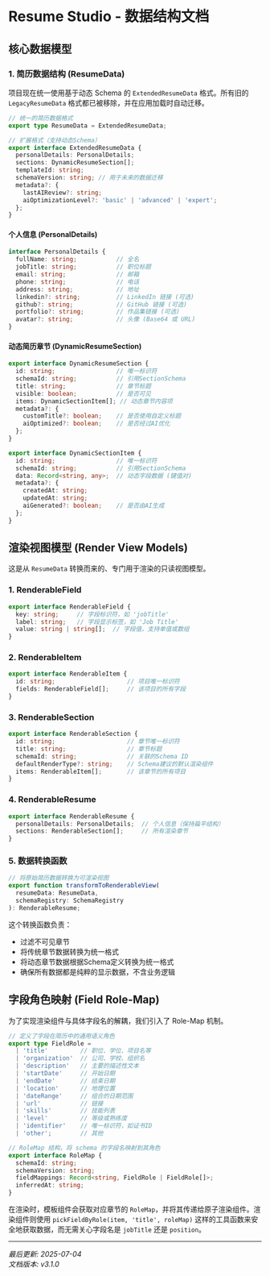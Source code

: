 # Resume Studio - 数据结构文档

## 核心数据模型

### 1. 简历数据结构 (ResumeData)

项目现在统一使用基于动态 Schema 的 `ExtendedResumeData` 格式。所有旧的 `LegacyResumeData` 格式都已被移除，并在应用加载时自动迁移。

```typescript
// 统一的简历数据格式
export type ResumeData = ExtendedResumeData;

// 扩展格式（支持动态Schema）
export interface ExtendedResumeData {
  personalDetails: PersonalDetails;
  sections: DynamicResumeSection[];
  templateId: string;
  schemaVersion: string; // 用于未来的数据迁移
  metadata?: {
    lastAIReview?: string;
    aiOptimizationLevel?: 'basic' | 'advanced' | 'expert';
  };
}
```

#### 个人信息 (PersonalDetails)
```typescript
interface PersonalDetails {
  fullName: string;           // 全名
  jobTitle: string;           // 职位标题
  email: string;              // 邮箱
  phone: string;              // 电话
  address: string;            // 地址
  linkedin?: string;          // LinkedIn 链接 (可选)
  github?: string;            // GitHub 链接 (可选)
  portfolio?: string;         // 作品集链接 (可选)
  avatar?: string;            // 头像 (Base64 或 URL)
}
```

#### 动态简历章节 (DynamicResumeSection)
```typescript
export interface DynamicResumeSection {
  id: string;                 // 唯一标识符
  schemaId: string;           // 引用SectionSchema
  title: string;              // 章节标题
  visible: boolean;           // 是否可见
  items: DynamicSectionItem[]; // 动态章节内容项
  metadata?: {
    customTitle?: boolean;    // 是否使用自定义标题
    aiOptimized?: boolean;    // 是否经过AI优化
  };
}

export interface DynamicSectionItem {
  id: string;                 // 唯一标识符
  schemaId: string;           // 引用SectionSchema
  data: Record<string, any>;  // 动态字段数据 (键值对)
  metadata?: {
    createdAt: string;
    updatedAt: string;
    aiGenerated?: boolean;    // 是否由AI生成
  };
}
```

## 渲染视图模型 (Render View Models)

这是从 `ResumeData` 转换而来的、专门用于渲染的只读视图模型。

### 1. RenderableField
```typescript
export interface RenderableField {
  key: string;     // 字段标识符，如 'jobTitle'
  label: string;   // 字段显示标签，如 'Job Title'
  value: string | string[];  // 字段值，支持单值或数组
}
```

### 2. RenderableItem
```typescript
export interface RenderableItem {
  id: string;                    // 项目唯一标识符
  fields: RenderableField[];     // 该项目的所有字段
}
```

### 3. RenderableSection
```typescript
export interface RenderableSection {
  id: string;                    // 章节唯一标识符
  title: string;                 // 章节标题
  schemaId: string;              // 关联的Schema ID
  defaultRenderType?: string;    // Schema建议的默认渲染组件
  items: RenderableItem[];       // 该章节的所有项目
}
```

### 4. RenderableResume
```typescript
export interface RenderableResume {
  personalDetails: PersonalDetails;  // 个人信息（保持扁平结构）
  sections: RenderableSection[];     // 所有渲染章节
}
```

### 5. 数据转换函数
```typescript
// 将原始简历数据转换为可渲染视图
export function transformToRenderableView(
  resumeData: ResumeData, 
  schemaRegistry: SchemaRegistry
): RenderableResume;
```

这个转换函数负责：
- 过滤不可见章节
- 将传统章节数据转换为统一格式
- 将动态章节数据根据Schema定义转换为统一格式
- 确保所有数据都是纯粹的显示数据，不含业务逻辑

## 字段角色映射 (Field Role-Map)

为了实现渲染组件与具体字段名的解耦，我们引入了 Role-Map 机制。

```typescript
// 定义了字段在简历中的通用语义角色
export type FieldRole = 
  | 'title'         // 职位、学位、项目名等
  | 'organization'  // 公司、学校、组织名
  | 'description'   // 主要的描述性文本
  | 'startDate'     // 开始日期
  | 'endDate'       // 结束日期
  | 'location'      // 地理位置
  | 'dateRange'     // 组合的日期范围
  | 'url'           // 链接
  | 'skills'        // 技能列表
  | 'level'         // 等级或熟练度
  | 'identifier'    // 唯一标识符，如证书ID
  | 'other';        // 其他

// RoleMap 结构，将 schema 的字段名映射到其角色
export interface RoleMap {
  schemaId: string;
  schemaVersion: string;
  fieldMappings: Record<string, FieldRole | FieldRole[]>;
  inferredAt: string;
}
```

在渲染时，模板组件会获取对应章节的 `RoleMap`，并将其传递给原子渲染组件。渲染组件则使用 `pickFieldByRole(item, 'title', roleMap)` 这样的工具函数来安全地获取数据，而无需关心字段名是 `jobTitle` 还是 `position`。

---
*最后更新: 2025-07-04*  
*文档版本: v3.1.0*

<!-- 过时内容已移除 --> 